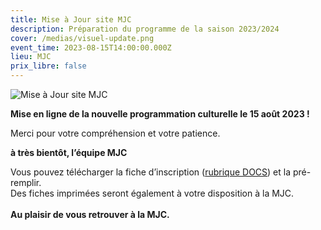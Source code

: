 ```yaml
---
title: Mise à Jour site MJC
description: Préparation du programme de la saison 2023/2024
cover: /medias/visuel-update.png
event_time: 2023-08-15T14:00:00.000Z
lieu: MJC
prix_libre: false
---
```

![Mise à Jour site MJC](/medias/visuel-update.png "Préparation du programme de la saison 2023/2024")

**Mise en ligne de la nouvelle programmation culturelle le 15 août 2023 !**

Merci pour votre compréhension et votre patience.

**à très bientôt, l’équipe MJC**

Vous pouvez télécharger la fiche d’inscription ([rubrique DOCS](https://www.mjcmorlaix.com/documents/)) et la pré-remplir.\
Des fiches imprimées seront également à votre disposition à la MJC.\
\
**Au plaisir de vous retrouver à la MJC.**